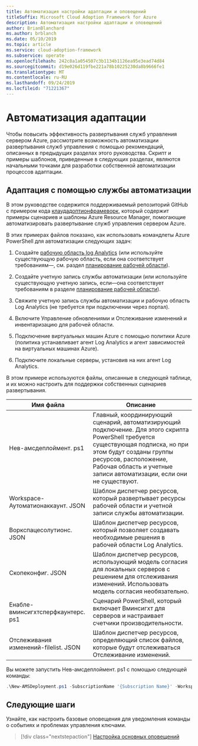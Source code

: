 ```yaml
---
title: Автоматизация настройки адаптации и оповещений
titleSuffix: Microsoft Cloud Adoption Framework for Azure
description: Автоматизация настройки адаптации и оповещений
author: BrianBlanchard
ms.author: brblanch
ms.date: 05/10/2019
ms.topic: article
ms.service: cloud-adoption-framework
ms.subservice: operate
ms.openlocfilehash: 242c8a1a054507c3b1134b1126ea95e3ead74d84
ms.sourcegitcommit: d19e026d119fbe221a78b10225230da8b9666fe1
ms.translationtype: MT
ms.contentlocale: ru-RU
ms.lasthandoff: 09/24/2019
ms.locfileid: "71221367"
---
```

# <a name="automate-onboarding"></a>Автоматизация адаптации

Чтобы повысить эффективность развертывания служб управления сервером Azure, рассмотрите возможность автоматизации развертывания служб управления с помощью рекомендаций, описанных в предыдущих разделах этого руководства. Скрипт и примеры шаблонов, приведенные в следующих разделах, являются начальными точками для разработки собственной автоматизации процессов адаптации.

## <a name="onboarding-by-using-automation"></a>Адаптация с помощью службы автоматизации

В этом руководстве содержится поддерживаемый репозиторий GitHub с примером кода [клаудадоптионфрамеворк](https://aka.ms/caf/manage/automation-samples), который содержит примеры сценариев и шаблоны Azure Resource Manager, помогающие автоматизировать развертывание служб управления сервером Azure.

В этих примерах файлов показано, как использовать командлеты Azure PowerShell для автоматизации следующих задач:

1. Создайте [рабочую область log Analytics](https://docs.microsoft.com/azure/azure-monitor/platform/manage-access) (или используйте существующую рабочую область, если она соответствует требованиям&mdash;, см. раздел [планирование рабочей области](./prerequisites.md#log-analytics-workspace-and-automation-account-planning)).

2. Создайте учетную запись службы автоматизации (или используйте существующую учетную запись, если&mdash;она соответствует требованиям в разделе [планирование рабочей области](./prerequisites.md#log-analytics-workspace-and-automation-account-planning)).

3. Свяжите учетную запись службы автоматизации и рабочую область Log Analytics (не требуется при подключении через портал).

4. Включите Управление обновлениями и Отслеживание изменений и инвентаризацию для рабочей области.

5. Подключение виртуальных машин Azure с помощью политики Azure (политика устанавливает агент Log Analytics и агент зависимостей на виртуальных машинах Azure).

6. Подключите локальные серверы, установив на них агент Log Analytics.

В этом примере используются файлы, описанные в следующей таблице, и их можно настроить для поддержки собственных сценариев развертывания.

| Имя файла | Описание |
|-----------|-------------|
| Нев-амсдеплоймент. ps1 | Главный, координирующий сценарий, автоматизирующий подключение. Для этого скрипта PowerShell требуется существующая подписка, но при этом будут созданы группы ресурсов, расположение, Рабочая область и учетные записи автоматизации, если они не существуют. |
| Workspace-Аутоматионаккаунт. JSON | Шаблон диспетчер ресурсов, который развертывает ресурсы рабочей области и учетной записи службы автоматизации. |
| Воркспацесолутионс. JSON | Шаблон диспетчер ресурсов, который позволяет создавать необходимые решения в рабочей области Log Analytics. |
| Скопеконфиг. JSON | Шаблон диспетчер ресурсов, использующий модель согласия для локальных серверов с решением для отслеживания изменений. Использовать модель согласия необязательно. |
| Енабле-вминсигхтсперфкаунтерс. ps1 | Сценарий PowerShell, который включает Вминсигхт для серверов и настраивает счетчики производительности. |
| Отслеживания изменений-filelist. JSON | Шаблон диспетчер ресурсов, определяющий список файлов, которые будут отслеживаться Отслеживание изменений. |

Вы можете запустить Нев-амсдеплоймент. ps1 с помощью следующей команды:

```powershell
.\New-AMSDeployment.ps1 -SubscriptionName '{Subscription Name}' -WorkspaceName '{Workspace Name}' -WorkspaceLocation '{Azure Location}' -AutomationAccountName {Account Name} -AutomationAccountLocation {Account Location}
```

## <a name="next-steps"></a>Следующие шаги

Узнайте, как настроить базовые оповещения для уведомления команды о событиях и проблемах управления ключами.

> [!div class="nextstepaction"]
> [Настройка основных оповещений](./setup-alerts.md)
